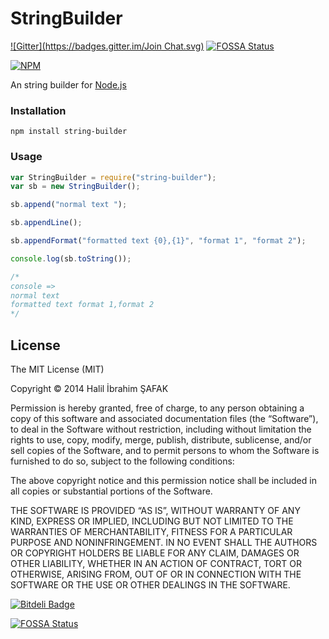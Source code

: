 # StringBuilder
[![Gitter](https://badges.gitter.im/Join Chat.svg)](https://gitter.im/hibrahimsafak/StringBuilder?utm_source=badge&utm_medium=badge&utm_campaign=pr-badge&utm_content=badge)
[![FOSSA Status](https://app.fossa.io/api/projects/git%2Bgithub.com%2Fhalil%2FStringBuilder.svg?type=shield)](https://app.fossa.io/projects/git%2Bgithub.com%2Fhalil%2FStringBuilder?ref=badge_shield)

[![NPM](https://nodei.co/npm/string-builder.png?downloads=true&downloadRank=true&stars=true)](https://nodei.co/npm/string-builder/)

An string builder for [Node.js](http://nodejs.org/)

### Installation

```
npm install string-builder
```

### Usage

```js
var StringBuilder = require("string-builder");
var sb = new StringBuilder();

sb.append("normal text ");

sb.appendLine();

sb.appendFormat("formatted text {0},{1}", "format 1", "format 2");

console.log(sb.toString());

/*
console =>
normal text
formatted text format 1,format 2
*/

```
## License
The MIT License (MIT)

Copyright © 2014 Halil İbrahim ŞAFAK

Permission is hereby granted, free of charge, to any person obtaining a copy of this software and associated documentation files (the “Software”), to deal in the Software without restriction, including without limitation the rights to use, copy, modify, merge, publish, distribute, sublicense, and/or sell copies of the Software, and to permit persons to whom the Software is furnished to do so, subject to the following conditions:

The above copyright notice and this permission notice shall be included in all copies or substantial portions of the Software.

THE SOFTWARE IS PROVIDED “AS IS”, WITHOUT WARRANTY OF ANY KIND, EXPRESS OR IMPLIED, INCLUDING BUT NOT LIMITED TO THE WARRANTIES OF MERCHANTABILITY, FITNESS FOR A PARTICULAR PURPOSE AND NONINFRINGEMENT. IN NO EVENT SHALL THE AUTHORS OR COPYRIGHT HOLDERS BE LIABLE FOR ANY CLAIM, DAMAGES OR OTHER LIABILITY, WHETHER IN AN ACTION OF CONTRACT, TORT OR OTHERWISE, ARISING FROM, OUT OF OR IN CONNECTION WITH THE SOFTWARE OR THE USE OR OTHER DEALINGS IN THE SOFTWARE.


[![Bitdeli Badge](https://d2weczhvl823v0.cloudfront.net/hibrahimsafak/stringbuilder/trend.png)](https://bitdeli.com/free "Bitdeli Badge")


[![FOSSA Status](https://app.fossa.io/api/projects/git%2Bgithub.com%2Fhalil%2FStringBuilder.svg?type=large)](https://app.fossa.io/projects/git%2Bgithub.com%2Fhalil%2FStringBuilder?ref=badge_large)